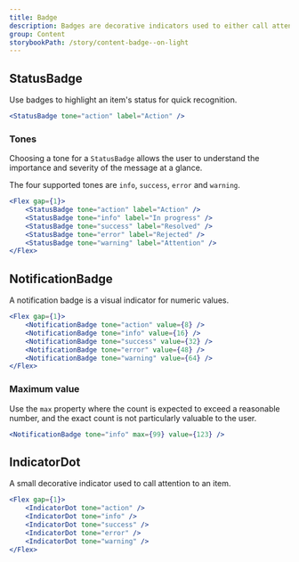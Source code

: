 ```yaml
---
title: Badge
description: Badges are decorative indicators used to either call attention to an item or for communicating non-actionable, supplemental information.
group: Content
storybookPath: /story/content-badge--on-light
---
```


## StatusBadge

Use badges to highlight an item's status for quick recognition.

```jsx live
<StatusBadge tone="action" label="Action" />
```

### Tones

Choosing a tone for a `StatusBadge` allows the user to understand the importance and severity of the message at a glance.

The four supported tones are `info`, `success`, `error` and `warning`.

```jsx live
<Flex gap={1}>
	<StatusBadge tone="action" label="Action" />
	<StatusBadge tone="info" label="In progress" />
	<StatusBadge tone="success" label="Resolved" />
	<StatusBadge tone="error" label="Rejected" />
	<StatusBadge tone="warning" label="Attention" />
</Flex>
```

## NotificationBadge

A notification badge is a visual indicator for numeric values.

```jsx live
<Flex gap={1}>
	<NotificationBadge tone="action" value={8} />
	<NotificationBadge tone="info" value={16} />
	<NotificationBadge tone="success" value={32} />
	<NotificationBadge tone="error" value={48} />
	<NotificationBadge tone="warning" value={64} />
</Flex>
```

### Maximum value

Use the `max` property where the count is expected to exceed a reasonable number, and the exact count is not particularly valuable to the user.

```jsx live
<NotificationBadge tone="info" max={99} value={123} />
```

## IndicatorDot

A small decorative indicator used to call attention to an item.

```jsx live
<Flex gap={1}>
	<IndicatorDot tone="action" />
	<IndicatorDot tone="info" />
	<IndicatorDot tone="success" />
	<IndicatorDot tone="error" />
	<IndicatorDot tone="warning" />
</Flex>
```
